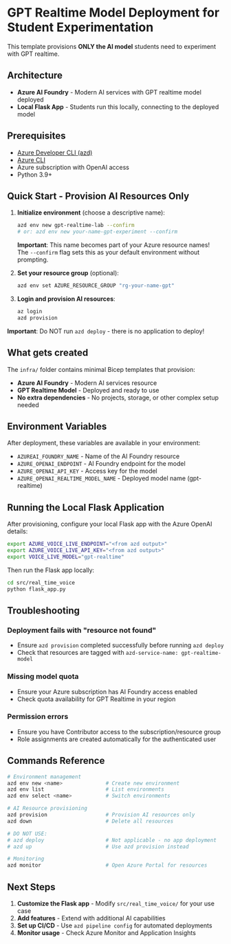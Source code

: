 # GPT Realtime Model Deployment for Student Experimentation

This template provisions **ONLY the AI model** students need to experiment with GPT realtime. 

## Architecture

- **Azure AI Foundry** - Modern AI services with GPT realtime model deployed
- **Local Flask App** - Students run this locally, connecting to the deployed model

## Prerequisites

- [Azure Developer CLI (azd)](https://learn.microsoft.com/en-us/azure/developer/azure-developer-cli/install-azd)
- [Azure CLI](https://docs.microsoft.com/en-us/cli/azure/install-azure-cli)
- Azure subscription with OpenAI access
- Python 3.9+

## Quick Start - Provision AI Resources Only

1. **Initialize environment** (choose a descriptive name):
   ```bash
   azd env new gpt-realtime-lab --confirm
   # or: azd env new your-name-gpt-experiment --confirm
   ```
   
   **Important**: This name becomes part of your Azure resource names!  
   The `--confirm` flag sets this as your default environment without prompting.

2. **Set your resource group** (optional):
   ```bash
   azd env set AZURE_RESOURCE_GROUP "rg-your-name-gpt"
   ```

3. **Login and provision AI resources**:
   ```bash
   az login
   azd provision
   ```

**Important**: Do NOT run `azd deploy` - there is no application to deploy!

## What gets created

The `infra/` folder contains minimal Bicep templates that provision:

- **Azure AI Foundry** - Modern AI services resource
- **GPT Realtime Model** - Deployed and ready to use
- **No extra dependencies** - No projects, storage, or other complex setup needed

## Environment Variables

After deployment, these variables are available in your environment:

- `AZUREAI_FOUNDRY_NAME` - Name of the AI Foundry resource
- `AZURE_OPENAI_ENDPOINT` - AI Foundry endpoint for the model
- `AZURE_OPENAI_API_KEY` - Access key for the model
- `AZURE_OPENAI_REALTIME_MODEL_NAME` - Deployed model name (gpt-realtime)

## Running the Local Flask Application

After provisioning, configure your local Flask app with the Azure OpenAI details:

```bash
export AZURE_VOICE_LIVE_ENDPOINT="<from azd output>"
export AZURE_VOICE_LIVE_API_KEY="<from azd output>"  
export VOICE_LIVE_MODEL="gpt-realtime"
```

Then run the Flask app locally:
```bash
cd src/real_time_voice
python flask_app.py
```

## Troubleshooting

### Deployment fails with "resource not found"
- Ensure `azd provision` completed successfully before running `azd deploy`
- Check that resources are tagged with `azd-service-name: gpt-realtime-model`

### Missing model quota
- Ensure your Azure subscription has AI Foundry access enabled
- Check quota availability for GPT Realtime in your region

### Permission errors
- Ensure you have Contributor access to the subscription/resource group
- Role assignments are created automatically for the authenticated user

## Commands Reference

```bash
# Environment management
azd env new <name>              # Create new environment
azd env list                    # List environments
azd env select <name>           # Switch environments

# AI Resource provisioning
azd provision                   # Provision AI resources only
azd down                        # Delete all resources

# DO NOT USE:
# azd deploy                    # Not applicable - no app deployment
# azd up                        # Use azd provision instead

# Monitoring
azd monitor                     # Open Azure Portal for resources
```

## Next Steps

1. **Customize the Flask app** - Modify `src/real_time_voice/` for your use case
2. **Add features** - Extend with additional AI capabilities
3. **Set up CI/CD** - Use `azd pipeline config` for automated deployments
4. **Monitor usage** - Check Azure Monitor and Application Insights